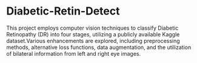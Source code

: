 # Diabetic-Retin-Detect
This project employs computer vision techniques to classify Diabetic Retinopathy (DR) into four stages, utilizing a publicly available Kaggle dataset.Various enhancements are explored, including preprocessing methods, alternative loss functions, data augmentation, and the utilization of bilateral information from left and right eye images. 
